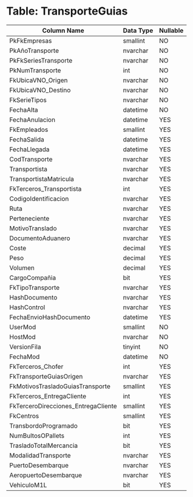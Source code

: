 # Table: TransporteGuias

| Column Name | Data Type | Nullable |
|-------------|-----------|----------|
| PkFkEmpresas | smallint | NO |
| PkAñoTransporte | nvarchar | NO |
| PkFkSeriesTransporte | nvarchar | NO |
| PkNumTransporte | int | NO |
| FkUbicaVNO_Origen | nvarchar | NO |
| FkUbicaVNO_Destino | nvarchar | NO |
| FkSerieTipos | nvarchar | NO |
| FechaAlta | datetime | NO |
| FechaAnulacion | datetime | YES |
| FkEmpleados | smallint | YES |
| FechaSalida | datetime | YES |
| FechaLlegada | datetime | YES |
| CodTransporte | nvarchar | YES |
| Transportista | nvarchar | YES |
| TransportistaMatricula | nvarchar | YES |
| FkTerceros_Transportista | int | YES |
| CodigoIdentificacion | nvarchar | YES |
| Ruta | nvarchar | YES |
| Perteneciente | nvarchar | YES |
| MotivoTranslado | nvarchar | YES |
| DocumentoAduanero | nvarchar | YES |
| Coste | decimal | YES |
| Peso | decimal | YES |
| Volumen | decimal | YES |
| CargoCompañia | bit | YES |
| FkTipoTransporte | nvarchar | YES |
| HashDocumento | nvarchar | YES |
| HashControl | nvarchar | YES |
| FechaEnvioHashDocumento | datetime | YES |
| UserMod | smallint | NO |
| HostMod | nvarchar | NO |
| VersionFila | tinyint | NO |
| FechaMod | datetime | NO |
| FkTerceros_Chofer | int | YES |
| FkTransporteGuiasOrigen | nvarchar | YES |
| FkMotivosTrasladoGuiasTransporte | smallint | YES |
| FkTerceros_EntregaCliente | int | YES |
| FkTerceroDirecciones_EntregaCliente | smallint | YES |
| FkCentros | smallint | YES |
| TransbordoProgramado | bit | YES |
| NumBultosOPallets | int | YES |
| TrasladoTotalMercancia | bit | YES |
| ModalidadTransporte | nvarchar | YES |
| PuertoDesembarque | nvarchar | YES |
| AeropuertoDesembarque | nvarchar | YES |
| VehiculoM1L | bit | YES |
